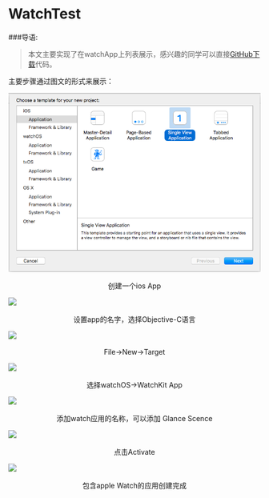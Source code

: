 # WatchTest

###导语:
>本文主要实现了在watchApp上列表展示，感兴趣的同学可以直接[GitHub下载](https://github.com/bianyixuan/WatchTest)代码。

主要步骤通过图文的形式来展示：

![](https://github.com/bianyixuan/WatchTest/blob/master/Pictures/%E5%B1%8F%E5%B9%95%E5%BF%AB%E7%85%A7%202016-05-03%2010.38.40.png?raw=true)
<center>创建一个ios App</center>

![](http://e.picphotos.baidu.com/album/s%3D1000%3Bq%3D90/sign=4b3d62861830e924cba498317c385577/bd315c6034a85edfc18481ad4e540923dd547537.jpg)
<center>设置app的名字，选择Objective-C语言</center>

![](http://b.picphotos.baidu.com/album/s%3D1000%3Bq%3D90/sign=d0399347d02a60595610e51a18040fea/d53f8794a4c27d1e532d444a1cd5ad6eddc43830.jpg)
<center>File->New->Target</center>

![](http://d.picphotos.baidu.com/album/s%3D1000%3Bq%3D90/sign=ce03df74d6c8a786ba2a4e0e5739f24c/4e4a20a4462309f77b4ed29c750e0cf3d7cad61f.jpg)
<center>选择watchOS->WatchKit App</center>


![](http://h.picphotos.baidu.com/album/s%3D1000%3Bq%3D90/sign=af297e25043b5bb5bad724fe06e3ee48/1ad5ad6eddc451da06d67365b1fd5266d016321f.jpg)
<center>添加watch应用的名称，可以添加 Glance Scence</center>

![](http://d.picphotos.baidu.com/album/s%3D1000%3Bq%3D90/sign=1fc527b81a950a7b71354ac43ae159a8/48540923dd54564ec19598b7b4de9c82d0584f4f.jpg)
<center>点击Activate</center>

![](http://e.picphotos.baidu.com/album/s%3D680%3Bq%3D90/sign=fe1f674be7fe9925cf0c6a5804932fe2/b21c8701a18b87d6e349d491000828381f30fd31.jpg)
<center>包含apple Watch的应用创建完成</center>







				

